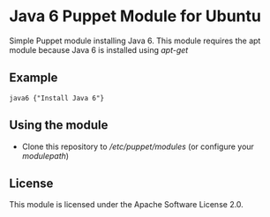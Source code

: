 Java 6 Puppet Module for Ubuntu
===============================

Simple Puppet module installing Java 6.
This module requires the apt module because Java 6 is installed using _apt-get_

Example
-------

    java6 {"Install Java 6"}

Using the module
----------------

* Clone this repository to _/etc/puppet/modules_ (or configure your _modulepath_)

License
-------

This module is licensed under the Apache Software License 2.0.